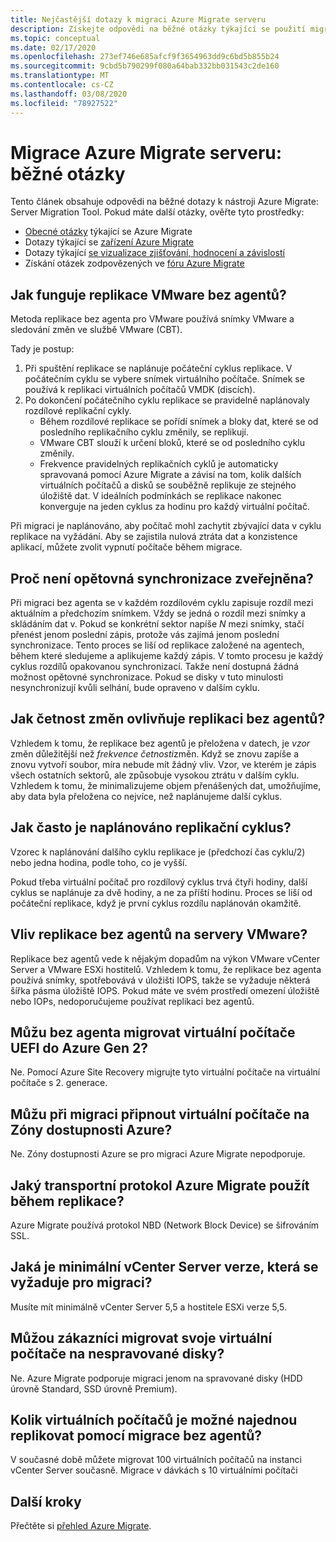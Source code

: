 ```yaml
---
title: Nejčastější dotazy k migraci Azure Migrate serveru
description: Získejte odpovědi na běžné otázky týkající se použití migrace serveru Azure Migrate k migraci počítačů.
ms.topic: conceptual
ms.date: 02/17/2020
ms.openlocfilehash: 273ef746e685afcf9f3654963dd9c6bd5b855b24
ms.sourcegitcommit: 9cbd5b790299f080a64bab332bb031543c2de160
ms.translationtype: MT
ms.contentlocale: cs-CZ
ms.lasthandoff: 03/08/2020
ms.locfileid: "78927522"
---
```

# <a name="azure-migrate-server-migration-common-questions"></a>Migrace Azure Migrate serveru: běžné otázky

Tento článek obsahuje odpovědi na běžné dotazy k nástroji Azure Migrate: Server Migration Tool. Pokud máte další otázky, ověřte tyto prostředky:

- [Obecné otázky](resources-faq.md) týkající se Azure Migrate
- Dotazy týkající se [zařízení Azure Migrate](common-questions-appliance.md)
- Dotazy týkající [se vizualizace zjišťování, hodnocení a závislostí](common-questions-discovery-assessment.md)
- Získání otázek zodpovězených ve [fóru Azure Migrate](https://aka.ms/AzureMigrateForum)

## <a name="how-does-agentless-vmware-replication-work"></a>Jak funguje replikace VMware bez agentů?

Metoda replikace bez agenta pro VMware používá snímky VMware a sledování změn ve službě VMware (CBT).

Tady je postup:

1. Při spuštění replikace se naplánuje počáteční cyklus replikace. V počátečním cyklu se vybere snímek virtuálního počítače. Snímek se používá k replikaci virtuálních počítačů VMDK (discích). 
2. Po dokončení počátečního cyklu replikace se pravidelně naplánovaly rozdílové replikační cykly.
    - Během rozdílové replikace se pořídí snímek a bloky dat, které se od posledního replikačního cyklu změnily, se replikují.
    - VMware CBT slouží k určení bloků, které se od posledního cyklu změnily.
    - Frekvence pravidelných replikačních cyklů je automaticky spravovaná pomocí Azure Migrate a závisí na tom, kolik dalších virtuálních počítačů a disků se souběžně replikuje ze stejného úložiště dat. V ideálních podmínkách se replikace nakonec konverguje na jeden cyklus za hodinu pro každý virtuální počítač.

Při migraci je naplánováno, aby počítač mohl zachytit zbývající data v cyklu replikace na vyžádání. Aby se zajistila nulová ztráta dat a konzistence aplikací, můžete zvolit vypnutí počítače během migrace.

## <a name="why-isnt-resynchronization-exposed"></a>Proč není opětovná synchronizace zveřejněna?

Při migraci bez agenta se v každém rozdílovém cyklu zapisuje rozdíl mezi aktuálním a předchozím snímkem. Vždy se jedná o rozdíl mezi snímky a skládáním dat v. Pokud se konkrétní sektor napíše *N* mezi snímky, stačí přenést jenom poslední zápis, protože vás zajímá jenom poslední synchronizace. Tento proces se liší od replikace založené na agentech, během které sledujeme a aplikujeme každý zápis. V tomto procesu je každý cyklus rozdílů opakovanou synchronizací. Takže není dostupná žádná možnost opětovné synchronizace. Pokud se disky v tuto minulosti nesynchronizují kvůli selhání, bude opraveno v dalším cyklu. 

## <a name="how-does-churn-rate-affect-agentless-replication"></a>Jak četnost změn ovlivňuje replikaci bez agentů?

Vzhledem k tomu, že replikace bez agentů je přeložena v datech, je *vzor* změn důležitější než *frekvence četnosti*změn. Když se znovu zapíše a znovu vytvoří soubor, míra nebude mít žádný vliv. Vzor, ve kterém je zápis všech ostatních sektorů, ale způsobuje vysokou ztrátu v dalším cyklu. Vzhledem k tomu, že minimalizujeme objem přenášených dat, umožňujíme, aby data byla přeložena co nejvíce, než naplánujeme další cyklus.  

## <a name="how-frequently-is-a-replication-cycle-scheduled"></a>Jak často je naplánováno replikační cyklus?

Vzorec k naplánování dalšího cyklu replikace je (předchozí čas cyklu/2) nebo jedna hodina, podle toho, co je vyšší.

Pokud třeba virtuální počítač pro rozdílový cyklus trvá čtyři hodiny, další cyklus se naplánuje za dvě hodiny, a ne za příští hodinu. Proces se liší od počáteční replikace, když je první cyklus rozdílu naplánován okamžitě.

## <a name="how-does-agentless-replication-affect-vmware-servers"></a>Vliv replikace bez agentů na servery VMware?

Replikace bez agentů vede k nějakým dopadům na výkon VMware vCenter Server a VMware ESXi hostitelů. Vzhledem k tomu, že replikace bez agenta používá snímky, spotřebovává v úložišti IOPS, takže se vyžaduje některá šířka pásma úložiště IOPS. Pokud máte ve svém prostředí omezení úložiště nebo IOPs, nedoporučujeme používat replikaci bez agentů.

## <a name="can-i-do-agentless-migration-of-uefi-vms-to-azure-gen-2"></a>Můžu bez agenta migrovat virtuální počítače UEFI do Azure Gen 2?

Ne. Pomocí Azure Site Recovery migrujte tyto virtuální počítače na virtuální počítače s 2. generace. 

## <a name="can-i-pin-vms-to-azure-availability-zones-when-i-migrate"></a>Můžu při migraci připnout virtuální počítače na Zóny dostupnosti Azure?

Ne. Zóny dostupnosti Azure se pro migraci Azure Migrate nepodporuje.

## <a name="what-transport-protocol-does-azure-migrate-use-during-replication"></a>Jaký transportní protokol Azure Migrate použít během replikace?

Azure Migrate používá protokol NBD (Network Block Device) se šifrováním SSL.

## <a name="what-is-the-minimum-vcenter-server-version-required-for-migration"></a>Jaká je minimální vCenter Server verze, která se vyžaduje pro migraci?

Musíte mít minimálně vCenter Server 5,5 a hostitele ESXi verze 5,5.

## <a name="can-customers-migrate-their-vms-to-unmanaged-disks"></a>Můžou zákazníci migrovat svoje virtuální počítače na nespravované disky?

Ne. Azure Migrate podporuje migraci jenom na spravované disky (HDD úrovně Standard, SSD úrovně Premium).

## <a name="how-many-vms-can-i-replicate-at-one-time-by-using-agentless-migration"></a>Kolik virtuálních počítačů je možné najednou replikovat pomocí migrace bez agentů?

V současné době můžete migrovat 100 virtuálních počítačů na instanci vCenter Server současně. Migrace v dávkách s 10 virtuálními počítači
 
## <a name="next-steps"></a>Další kroky

Přečtěte si [přehled Azure Migrate](migrate-services-overview.md).
